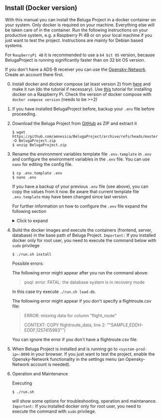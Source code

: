 ## Install (Docker version)

With this manual you can install the Beluga Project in a docker container on your system. Only docker is required on your machine. Everything else will be taken care of in the container. Run the following instructions on your productive system, e.g. a Raspberry Pi 4B or on your local machine if you just want to test the project. Instructions are mainly for Debian based systems.

For `RaspberryPi 4B` it is recommended to use a `64 bit OS` version, because BelugaProject is running significantly faster than on 32 bit OS version.

If you don't have a ADS-B receiver you can use the [Opensky-Network](https://opensky-network.org/). Create an account there first.

0. Install docker and docker compose (at least version 2) from [here](https://docs.docker.com/desktop/install/ubuntu/) and make it run (do the tutorial if necessary). Use [this](https://docs.docker.com/engine/install/debian/#install-using-the-convenience-script) tutorial for installing docker on a Raspberry Pi. Check the version of docker compose with `docker compose version` (needs to be >=2)

1. If you have installed BelugaProject before, backup your `.env` file before proceeding.
2. Download the Beluga Project from [GitHub](https://github.com/amnesica/BelugaProject) as ZIP and extract it

   ```
   $ wget https://github.com/amnesica/BelugaProject/archive/refs/heads/master.zip -O BelugaProject.zip
   $ unzip BelugaProject.zip
   ```

3. Rename the environment variables template file `.env.template` in `.env` and configure the environment variables in the `.env` file. You can use `nano` for editing the config file.

   ```
   $ cp .env.template .env
   $ nano .env
   ```
   If you have a backup of your previous `.env` file (see above), you can copy the values from it now. Be aware that current template file `.env.template` may have been changed since last version.
   
   For further information on how to configure the `.env` file expand the following section
   <details>
   <summary>Click to expand</summary>

   To be able to run the spring boot application you have to provide some information in the configuration file `.env` which is used when you run the application with docker.

   To configure the file use following instructions to replace the `TODO`s.

   When configuring multiple feeders the order of the entries in the following instructions is important. The first entries in `ipFeeder`, `typeFeeder`, `nameFeeder` and `colorFeeder` belong to the same feeder as well as the second and so on.

   ***

   **Please note**:
   If you miss to provide some information or forgot to replace some `TODO`s the application start may fail or some features will not work properly.

   When you have multiple entries seperated by a comma **do not use blank spaces** like "entry,␣entry".

   ***

   1. Set your **feeder location**. Replace the values with your antenna position coordinates. Later this will be the shown on the map with an antenna icon.

      ```
      latitudeLocation=54.1234
      longitudeLocation=8.1234
      ```

   2. Enter the **URLs** of your feeders with an json output seperated by comma (If you do not have a local feeder, just leave the value empty)

    - for AirSquitter use the URL `http://XXX.XXX.XXX.XX/aircraftlist.json`
    - for tar1090 use the URL `http://XXX.XXX.XXX.XX/tar1090/data/aircraft.json`
    - for adsbx use the URL `http://XXX.XXX.XXX.XX/adsbx/data/aircraft.json`
    - for fr24feeder (dump1090) use the URL `http://XXX.XXX.XXX.XX/dump1090/data/aircraft.json`
    - for dump1090-fa use the URL `http://XXX.XXX.XXX.XX/dump1090-fa/data/aircraft.json`

      ```
      ipFeeder=URL1,URL2
      ```

   3. Enter the **type** of your feeders. Currently supported: adsbx, airsquitter, dump1090-fa, fr24feeder (If you do not have a local feeder, just leave the value empty)

      ```
      typeFeeder=typeoffeeder1,typeoffeeder2
      ```

   4. Enter the **name** of your feeders seperated by comma. Name should be not too long to fit well in control elements (If you do not have a local feeder, just leave the value empty)

      ```
      nameFeeder=Name1,Name2
      ```

   5. Enter the **color** of your feeders seperated by comma. This color is used later in statistical views (if you do not have a local feeder, set `colorFeeder=red` (valid color is needed here!)

      ```
      colorFeeder=red, blue
      ```

   6. Enter the **amount** of your feeders. This value must match with the amount of feeder configuration entries (If you do not have a local feeder set `amountFeeder=1`)

      ```
      amountFeeder=2
      ```

   7. Production URL for the frontend (`PROD_BASE_URL_WEBAPP`): Enter the URL of your productive systems ip address (for a simple test you can use `localhost`)

   8. Database password (`SPRING_DATASOURCE_PASSWORD`): Set password for the database `belugaDb`

   9. Opensky-Credentials: (**Optional**) Replace `TODO`s with your opensky network credentials. If you do not provide credentials this function will be disabled

   10. Search engine URL to search for aircraft pictures when planespotters.net does not find results (default is startpage): (**Optional**) Replace given URL with a new one. Important: `<PLACEHOLDER>` is required, because it will be replaced with registration or hex

   </details>

4. Build the docker images and execute the containers (frontend, server, database) in the base path of Beluga Project. `Important:` If you installed docker only for root user, you need to execute the command below with `sudo` privilege

   ```
   $ ./run.sh install
   ```

   Possible errors:

   The following error might appear after you run the command above:

   > psql: error: FATAL: the database system is in recovery mode

   In this case try execute `./run.sh load-db`.

   The following error might appear if you don't specify a flightroute.csv file:

   > ERROR: missing data for column "flight_route"
   >
   > CONTEXT: COPY flightroute_data, line 2: ""SAMPLE,EDDH-EDDF,1257415993"")

   You can ignore the error if you don't have a flightroute.csv file.

5. When Beluga Project is installed and is running go to `<system-prod-ip>:8090` in your browser. If you just want to test the project, enable the Opensky-Network functionality in the settings menu (an Opensky-Network account is needed).
6. Operation and Maintenance

   Executing 
   ```
   $ ./run.sh
   ```
   will show some options for troubleshooting, operation and maintanance. `Important:` If you installed docker only for root user, you need to execute the command with `sudo` privilege.